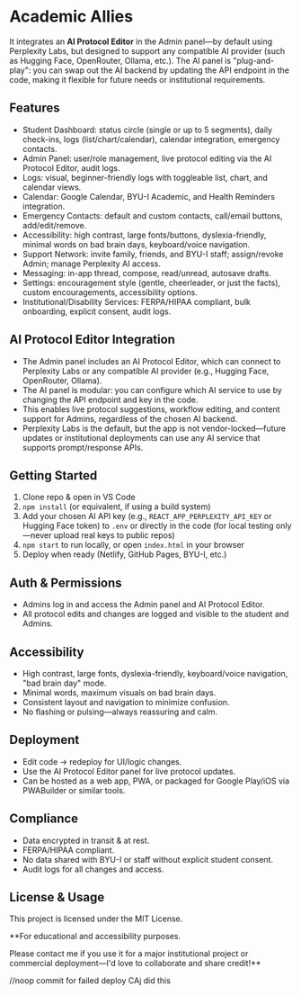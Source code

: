 # Academic Allies
It integrates an **AI Protocol Editor** in the Admin panel—by default using Perplexity Labs, but designed to support any compatible AI provider (such as Hugging Face, OpenRouter, Ollama, etc.). The AI panel is "plug-and-play": you can swap out the AI backend by updating the API endpoint in the code, making it flexible for future needs or institutional requirements.
## Features
- Student Dashboard: status circle (single or up to 5 segments), daily check-ins, logs (list/chart/calendar), calendar integration, emergency contacts.
- Admin Panel: user/role management, live protocol editing via the AI Protocol Editor, audit logs.
- Logs: visual, beginner-friendly logs with toggleable list, chart, and calendar views.
- Calendar: Google Calendar, BYU-I Academic, and Health Reminders integration.
- Emergency Contacts: default and custom contacts, call/email buttons, add/edit/remove.
- Accessibility: high contrast, large fonts/buttons, dyslexia-friendly, minimal words on bad brain days, keyboard/voice navigation.
- Support Network: invite family, friends, and BYU-I staff; assign/revoke Admin; manage Perplexity AI access.
- Messaging: in-app thread, compose, read/unread, autosave drafts.
- Settings: encouragement style (gentle, cheerleader, or just the facts), custom encouragements, accessibility options.
- Institutional/Disability Services: FERPA/HIPAA compliant, bulk onboarding, explicit consent, audit logs.
## AI Protocol Editor Integration
- The Admin panel includes an AI Protocol Editor, which can connect to Perplexity Labs or any compatible AI provider (e.g., Hugging Face, OpenRouter, Ollama).
- The AI panel is modular: you can configure which AI service to use by changing the API endpoint and key in the code.
- This enables live protocol suggestions, workflow editing, and content support for Admins, regardless of the chosen AI backend.
- Perplexity Labs is the default, but the app is not vendor-locked—future updates or institutional deployments can use any AI service that supports prompt/response APIs.
## Getting Started
1. Clone repo & open in VS Code  
2. `npm install` (or equivalent, if using a build system)  
3. Add your chosen AI API key (e.g., `REACT_APP_PERPLEXITY_API_KEY` or Hugging Face token) to `.env` or directly in the code (for local testing only—never upload real keys to public repos)  
4. `npm start` to run locally, or open `index.html` in your browser  
5. Deploy when ready (Netlify, GitHub Pages, BYU-I, etc.)
## Auth & Permissions
- Admins log in and access the Admin panel and AI Protocol Editor.
- All protocol edits and changes are logged and visible to the student and Admins.
## Accessibility
- High contrast, large fonts, dyslexia-friendly, keyboard/voice navigation, "bad brain day" mode.
- Minimal words, maximum visuals on bad brain days.
- Consistent layout and navigation to minimize confusion.
- No flashing or pulsing—always reassuring and calm.
## Deployment
- Edit code → redeploy for UI/logic changes.
- Use the AI Protocol Editor panel for live protocol updates.
- Can be hosted as a web app, PWA, or packaged for Google Play/iOS via PWABuilder or similar tools.
## Compliance
- Data encrypted in transit & at rest.
- FERPA/HIPAA compliant.
- No data shared with BYU-I or staff without explicit student consent.
- Audit logs for all changes and access.
## License & Usage
This project is licensed under the MIT License.
  
**For educational and accessibility purposes.
  
Please contact me if you use it for a major institutional project or commercial deployment—I'd love to collaborate and share credit!**

//noop commit for failed deploy CAj did this
